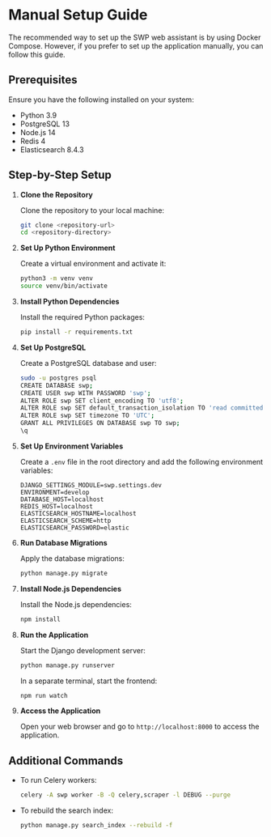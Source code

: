 # Manual Setup Guide

The recommended way to set up the SWP web assistant is by using Docker Compose. However, if you prefer to set up the
application manually, you can follow this guide.

## Prerequisites

Ensure you have the following installed on your system:

- Python 3.9
- PostgreSQL 13
- Node.js 14
- Redis 4
- Elasticsearch 8.4.3

## Step-by-Step Setup

1. **Clone the Repository**

   Clone the repository to your local machine:

   ```bash
   git clone <repository-url>
   cd <repository-directory>
   ```

2. **Set Up Python Environment**

   Create a virtual environment and activate it:

   ```bash
   python3 -m venv venv
   source venv/bin/activate
   ```

3. **Install Python Dependencies**

   Install the required Python packages:

   ```bash
   pip install -r requirements.txt
   ```

4. **Set Up PostgreSQL**

   Create a PostgreSQL database and user:

   ```bash
   sudo -u postgres psql
   CREATE DATABASE swp;
   CREATE USER swp WITH PASSWORD 'swp';
   ALTER ROLE swp SET client_encoding TO 'utf8';
   ALTER ROLE swp SET default_transaction_isolation TO 'read committed';
   ALTER ROLE swp SET timezone TO 'UTC';
   GRANT ALL PRIVILEGES ON DATABASE swp TO swp;
   \q
   ```

5. **Set Up Environment Variables**

   Create a `.env` file in the root directory and add the following environment variables:

   ```env
   DJANGO_SETTINGS_MODULE=swp.settings.dev
   ENVIRONMENT=develop
   DATABASE_HOST=localhost
   REDIS_HOST=localhost
   ELASTICSEARCH_HOSTNAME=localhost
   ELASTICSEARCH_SCHEME=http
   ELASTICSEARCH_PASSWORD=elastic
   ```

6. **Run Database Migrations**

   Apply the database migrations:

   ```bash
   python manage.py migrate
   ```

7. **Install Node.js Dependencies**

   Install the Node.js dependencies:

   ```bash
   npm install
   ```

8. **Run the Application**

   Start the Django development server:

   ```bash
   python manage.py runserver
   ```

   In a separate terminal, start the frontend:

   ```bash
   npm run watch
   ```

9. **Access the Application**

   Open your web browser and go to `http://localhost:8000` to access the application.

## Additional Commands

- To run Celery workers:

  ```bash
  celery -A swp worker -B -Q celery,scraper -l DEBUG --purge
  ```

- To rebuild the search index:

  ```bash
  python manage.py search_index --rebuild -f
  ```

